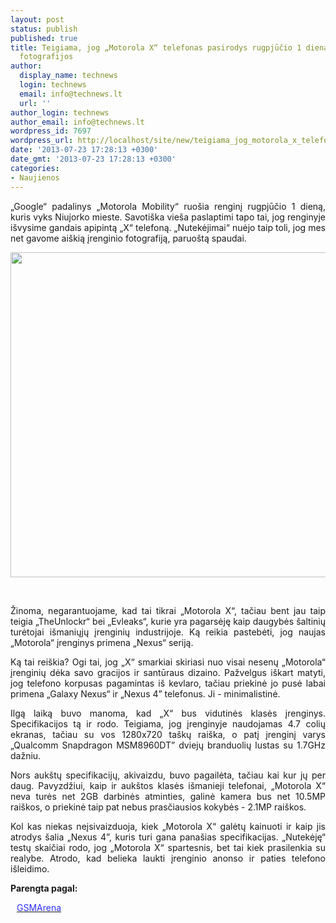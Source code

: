 ```yaml
---
layout: post
status: publish
published: true
title: Teigiama, jog „Motorola X“ telefonas pasirodys rugpjūčio 1 dieną, „nutekėjo“
  fotografijos
author:
  display_name: technews
  login: technews
  email: info@technews.lt
  url: ''
author_login: technews
author_email: info@technews.lt
wordpress_id: 7697
wordpress_url: http://localhost/site/new/teigiama_jog_motorola_x_telefonas_pasirodys_rugpjucio_1_diena_nutekejo_fotografijos/
date: '2013-07-23 17:28:13 +0300'
date_gmt: '2013-07-23 17:28:13 +0300'
categories:
- Naujienos
---
```

<p style="text-align:justify">„Google“ padalinys „Motorola Mobility“ ruošia renginį rugpjūčio 1 dieną, kuris vyks Niujorko mieste. Savotiška vieša paslaptimi tapo tai, jog renginyje išvysime gandais apipintą „X“ telefoną. „Nutekėjimai“ nuėjo taip toli, jog mes net gavome aiškią įrenginio fotografiją, paruoštą spaudai.</p>
<p style="text-align:center"> <a target="blank" href="http://www.technologijos.lt/upload/image/n/technologijos/gsm/S-34932/x.png"><img alt="" src="http://www.technologijos.lt/upload/image/n/technologijos/gsm/S-34932/1-x.png" style="width: 520px;" /></a></p>
<div style="text-align:center"> <strong></strong><br/><em></em></div>
<div style="text-align:justify"><!--[if gte mso 9]><![endif]--></p>
<p><span>Žinoma, negarantuojame, kad tai tikrai &bdquo;Motorola X&ldquo;, tačiau bent jau taip teigia &bdquo;TheUnlockr&ldquo; bei &bdquo;Evleaks&ldquo;, kurie yra pagarsėję kaip daugybės šaltinių turėtojai išmaniųjų įrenginių industrijoje. Ką reikia pastebėti, jog naujas &bdquo;Motorola&ldquo; įrenginys primena &bdquo;Nexus&ldquo; seriją.</span></p>
<p><span>Ką tai reiškia? Ogi tai, jog &bdquo;X&ldquo; smarkiai skiriasi nuo visai nesenų &bdquo;Motorola&ldquo; įrenginių dėka savo gracijos ir santūraus dizaino. Pažvelgus iškart matyti, jog telefono korpusas pagamintas iš kevlaro, tačiau priekinė jo pusė labai primena &bdquo;Galaxy Nexus&ldquo; ir &bdquo;Nexus 4&rdquo; telefonus. Ji - minimalistinė.</span></p>
<p><span>Ilgą laiką buvo manoma, kad &bdquo;X&ldquo; bus vidutinės klasės įrenginys. Specifikacijos tą ir rodo. Teigiama, jog įrenginyje naudojamas 4.7 colių ekranas, tačiau su vos 1280x720 taškų raiška, o patį įrenginį varys &bdquo;Qualcomm Snapdragon MSM8960DT&rdquo; dviejų branduolių lustas su 1.7GHz dažniu.</span></p>
<p><span>Nors aukštų specifikacijų, akivaizdu, buvo pagailėta, tačiau kai kur jų per daug. Pavyzdžiui, kaip ir aukštos klasės išmanieji telefonai, &bdquo;Motorola X&ldquo; neva turės net 2GB darbinės atminties, galinė kamera bus net 10.5MP raiškos, o priekinė taip pat nebus prasčiausios kokybės - 2.1MP raiškos.</span></p>
<p><span>Kol kas niekas neįsivaizduoja, kiek &bdquo;Motorola X&ldquo; galėtų kainuoti ir kaip jis atrodys šalia &bdquo;Nexus 4&rdquo;, kuris turi gana panašias specifikacijas. &bdquo;Nutekėję&ldquo; testų skaičiai rodo, jog &bdquo;Motorola X&ldquo; spartesnis, bet tai kiek prasilenkia su realybe. Atrodo, kad belieka laukti įrenginio anonso ir paties telefono išleidimo.</span></p>
</div>
<p><strong>Parengta pagal:</strong></p>
<p style="margin:0px 0px 0px 10px"><a target="blank" href="http://www.gsmarena.com/motorola_x_press_image_and_specifications_leak-news-6423.php"><span style="color:#2E2EFE">GSMArena</span></a></p>
